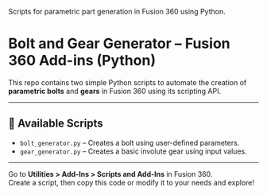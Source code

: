 Scripts for parametric part generation in Fusion 360 using Python.


#  Bolt and Gear Generator – Fusion 360 Add-ins (Python)

This repo contains two simple Python scripts to automate the creation of **parametric bolts** and **gears** in Fusion 360 using its scripting API.

---

## 📁 Available Scripts

- `bolt_generator.py` – Creates a bolt using user-defined parameters.
- `gear_generator.py` – Creates a basic involute gear using input values.

---

Go to **Utilities > Add-Ins > Scripts and Add-Ins** in Fusion 360.  
Create a script, then copy this code or modify it to your needs and explore!
